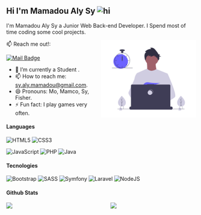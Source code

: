 ## Hi I'm Mamadou Aly Sy <img src="https://user-images.githubusercontent.com/1303154/88677602-1635ba80-d120-11ea-84d8-d263ba5fc3c0.gif" width="28px" alt="hi">

I'm Mamadou Aly Sy a Junior Web Back-end Developer.
I Spend most of time coding some cool projects.

<img align="right" width="50%" src="https://github.com/MamadouAlySy/MamadouAlySy/blob/master/hero1.png" />

:mailbox: Reach me out!: 

[![Mail Badge](https://img.shields.io/badge/-sy.aly.mamadou-c0392b?style=flat&labelColor=c0392b&logo=gmail&logoColor=white)](mailto:sy.aly.mamadou@gmail.com)

- 🔭 I’m currently a Student .
- 📫 How to reach me: sy.aly.mamadou@gmail.com.
- 😄 Pronouns: Mo, Mamco, Sy, Fisher.
- ⚡ Fun fact: I play games very often.

#### Languages
![HTML5](https://img.shields.io/badge/html5-%23E34F26.svg?style=for-the-badge&logo=html5&logoColor=white)
![CSS3](https://img.shields.io/badge/css3-%231572B6.svg?style=for-the-badge&logo=css3&logoColor=white)

![JavaScript](https://img.shields.io/badge/javascript-%23323330.svg?style=for-the-badge&logo=javascript&logoColor=%23F7DF1E)
![PHP](https://img.shields.io/badge/php-%23777BB4.svg?style=for-the-badge&logo=php&logoColor=white)
![Java](https://img.shields.io/badge/java-%23ED8B00.svg?style=for-the-badge&logo=java&logoColor=white)

#### Tecnologies
![Bootstrap](https://img.shields.io/badge/bootstrap-%23563D7C.svg?style=for-the-badge&logo=bootstrap&logoColor=white)
![SASS](https://img.shields.io/badge/SASS-hotpink.svg?style=for-the-badge&logo=SASS&logoColor=white)
![Symfony](https://img.shields.io/badge/symfony-%23000000.svg?style=for-the-badge&logo=symfony&logoColor=white)
![Laravel](https://img.shields.io/badge/laravel-%23FF2D20.svg?style=for-the-badge&logo=laravel&logoColor=white)
![NodeJS](https://img.shields.io/badge/node.js-6DA55F?style=for-the-badge&logo=node.js&logoColor=white)

#### Github Stats

<img align="left" width="45%" src="https://github-readme-stats.vercel.app/api/top-langs/?username=MamadouAlySy&layout=compact" />
<img align="right" width="45%" src="https://github-readme-stats.vercel.app/api?username=MamadouAlySy&show_icons=true&theme=default" />



